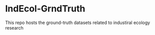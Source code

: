 # IndEcol-GrndTruth

This repo hosts the ground-truth datasets related to industiral ecology research 
